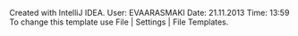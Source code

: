 Created with IntelliJ IDEA.
 User: EVAARASMAKI
 Date: 21.11.2013
 Time: 13:59
 To change this template use File | Settings | File Templates.
